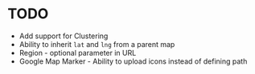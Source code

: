TODO
====

 * Add support for Clustering
 * Ability to inherit `lat` and `lng` from a parent map
 * Region - optional parameter in URL
 * Google Map Marker - Ability to upload icons instead of defining path